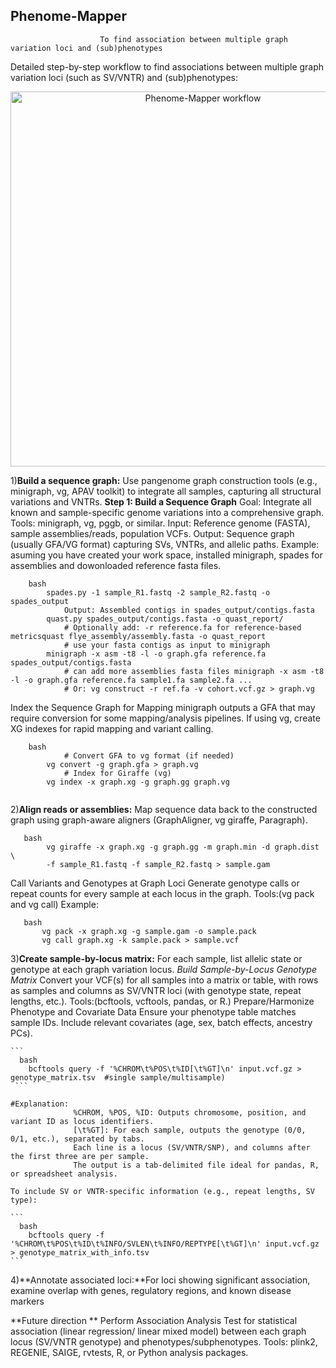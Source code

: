 ## Phenome-Mapper

                        To find association between multiple graph variation loci and (sub)phenotypes
  Detailed step-by-step workflow to find associations between multiple graph variation loci (such as SV/VNTR) and (sub)phenotypes:
<div align="center">
<img width="600" alt="Phenome-Mapper workflow" src="https://github.com/user-attachments/assets/4cb6269f-efbc-4a5c-b744-ec03993f7223" />
</div>

1)**Build a sequence graph:** Use pangenome graph construction tools (e.g., minigraph, vg, APAV toolkit) to integrate all samples, capturing all structural variations and VNTRs.
**Step 1: Build a Sequence Graph**
    Goal: Integrate all known and sample-specific genome variations into a comprehensive graph.
    Tools: minigraph, vg, pggb, or similar.
    Input: Reference genome (FASTA), sample assemblies/reads, population VCFs.
    Output: Sequence graph (usually GFA/VG format) capturing SVs, VNTRs, and allelic paths.
    Example: asuming you have created your work space, installed minigraph, spades for assemblies and dowonloaded reference fasta files.
```
    bash
        spades.py -1 sample_R1.fastq -2 sample_R2.fastq -o spades_output
            Output: Assembled contigs in spades_output/contigs.fasta
        quast.py spades_output/contigs.fasta -o quast_report/
            # Optionally add: -r reference.fa for reference-based metricsquast flye_assembly/assembly.fasta -o quast_report
            # use your fasta contigs as input to minigraph
        minigraph -x asm -t8 -l -o graph.gfa reference.fa spades_output/contigs.fasta
            # can add more assemblies fasta files minigraph -x asm -t8 -l -o graph.gfa reference.fa sample1.fa sample2.fa ...
            # Or: vg construct -r ref.fa -v cohort.vcf.gz > graph.vg
```

Index the Sequence Graph for Mapping
minigraph outputs a GFA that may require conversion for some mapping/analysis pipelines.
If using vg, create XG indexes for rapid mapping and variant calling.

```
    bash
            # Convert GFA to vg format (if needed)
        vg convert -g graph.gfa > graph.vg
            # Index for Giraffe (vg)
        vg index -x graph.xg -g graph.gg graph.vg


```

2)**Align reads or assemblies:** Map sequence data back to the constructed graph using graph-aware aligners (GraphAligner, vg giraffe, Paragraph).
```
   bash
        vg giraffe -x graph.xg -g graph.gg -m graph.min -d graph.dist \
        -f sample_R1.fastq -f sample_R2.fastq > sample.gam
```
   Call Variants and Genotypes at Graph Loci
   Generate genotype calls or repeat counts for every sample at each locus in the graph.
   Tools:(vg pack and vg call)
   Example:
 ```
    bash
        vg pack -x graph.xg -g sample.gam -o sample.pack
        vg call graph.xg -k sample.pack > sample.vcf
```

3)**Create sample-by-locus matrix:** For each sample, list allelic state or genotype at each graph variation locus.
*Build Sample-by-Locus Genotype Matrix*
  Convert your VCF(s) for all samples into a matrix or table, with rows as samples and columns as SV/VNTR loci (with genotype state, repeat lengths, etc.).
    Tools:(bcftools, vcftools, pandas, or R.)
    Prepare/Harmonize Phenotype and Covariate Data
    Ensure your phenotype table matches sample IDs.
    Include relevant covariates (age, sex, batch effects, ancestry PCs).
  
    ```
      bash
        bcftools query -f '%CHROM\t%POS\t%ID[\t%GT]\n' input.vcf.gz > genotype_matrix.tsv  #single sample/multisample)
     ```
    
    #Explanation:
                  %CHROM, %POS, %ID: Outputs chromosome, position, and variant ID as locus identifiers.
                  [\t%GT]: For each sample, outputs the genotype (0/0, 0/1, etc.), separated by tabs.
                  Each line is a locus (SV/VNTR/SNP), and columns after the first three are per sample.
                  The output is a tab-delimited file ideal for pandas, R, or spreadsheet analysis.

    To include SV or VNTR-specific information (e.g., repeat lengths, SV type):
    
    ```
      bash
        bcftools query -f '%CHROM\t%POS\t%ID\t%INFO/SVLEN\t%INFO/REPTYPE[\t%GT]\n' input.vcf.gz > genotype_matrix_with_info.tsv
    ```    

4)**Annotate associated loci:**For loci showing significant association, examine overlap with genes, regulatory regions, and known disease markers


**Future direction **
Perform Association Analysis
Test for statistical association (linear regression/ linear mixed model) between each graph locus (SV/VNTR genotype) and phenotypes/subphenotypes.
Tools:
plink2, REGENIE, SAIGE, rvtests, R, or Python analysis packages.

